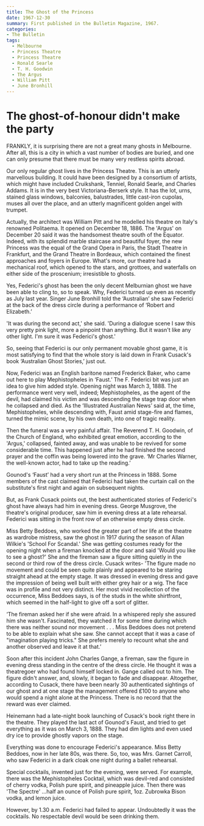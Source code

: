 ```yaml
---
title: The Ghost of the Princess 
date: 1967-12-30
summary: First published in the Bulletin Magazine, 1967.
categories:
- The Bulletin
tags:
  - Melbourne
  - Princess Theatre
  - Princess Theatre
  - Ronald Searle
  - T. H. Goodwin
  - The Argus
  - William Pitt
  - June Bronhill
---  
```


# The ghost-of-honour didn't make the party

FRANKLY, it is surprising there are not a great many ghosts in Melbourne.  After all, this is a city in which a vast number of bodies are buried, and one can only presume that there must be many very restless spirits abroad.

Our only regular ghost lives in the Princess Theatre.  This is an utterly marvellous building.  It could have been designed by a consortium of artists, which might have included Cruikshank, Tenniel, Ronald Searle, and Charles Addams.  It is in the very best Victoriana-Berserk style.  It has the lot, urns, stained glass windows, balconies, balustrades, little cast-iron cupolas, muses all over the place, and an utterly magnificent golden angel with trumpet.

Actually, the architect was William Pitt and he modelled his theatre on Italy's renowned Politaema.  It opened on December 18, 1886.  The 'Argus' on December 20 said it was the handsomest theatre south of the Equator.  Indeed, with its splendid marble staircase and beautiful foyer, the new Princess was the equal of the Grand Opera in Paris, the Stadt Theatre in Frankfurt, and the Grand Theatre in Bordeaux, which contained the finest approaches and foyers in Europe.  What's more, our theatre had a mechanical roof, which opened to the stars, and grottoes, and waterfalls on either side of the proscenium; irresistible to ghosts.

Yes, Federici's ghost has been the only decent Melburnian ghost we have been able to cling to, so to speak.  Why, Federici turned up even as recently as July last year. Singer  June Bronhill told the ‘Australian’ she saw Federici at the back of the dress circle during a performance of ‘Robert and Elizabeth.’

'It was during the second act,' she said.  'During a dialogue scene I saw this very pretty pink light, more a pinpoint than anything.  But it wasn't like any other light.  I'm sure it was Federici's ghost.'

So, seeing that Federici is our only permanent movable ghost game, it is most satisfying to find that the whole story is laid down in Frank Cusack's book ‘Australian Ghost Stories,’ just out.

Now, Federici was an English baritone named Frederick Baker, who came out here to play Mephistopheles in ‘Faust.’ The F. Federici bit was just an idea to give him added style.  Opening night was March 3, 1888.  The performance went very well, indeed; Mephistopheles, as the agent of the devil, had claimed his victim and was descending the stage trap door when he collapsed and died.  As the ‘Illustrated Australian News’ said at, the time, Mephistopheles, while descending with, Faust amid stage-fire and flames, turned the mimic scene, by his own death, into one of tragic reality.

Then the funeral was a very painful affair.  The Reverend T. H. Goodwin, of the Church of England, who exhibited great emotion, according to the 'Argus,' collapsed, fainted away, and was unable to be revived for some considerable time.  This happened just after he had finished the second prayer and the coffin was being lowered into the grave.  ‘Mr Charles Warner, the well-known actor, had to take up the reading.’ 

Gounod's ‘Faust’ had a very short run at the Princess in 1888.  Some members of the cast claimed that Federici had taken the curtain call on the substitute's first night and again on subsequent nights. 

But, as Frank Cusack points out, the best authenticated stories of Federici's ghost have always had him in evening dress.  George Musgrove, the theatre's original producer, saw him in evening dress at a late rehearsal.  Federici was sitting in the front row of an otherwise empty dress circle.

Miss Betty Beddoes, who worked the greater part of her life at the theatre as wardrobe mistress, saw the ghost in 1917 during the season of Allan Wilkie's 'School For Scandal.' She was getting costumes ready for the opening night when a fireman knocked at the door and said 'Would you like to see a ghost?' She and the fireman saw a figure sitting quietly in the second or third row of the dress circle.  Cusack writes- 'The figure made no movement and could be seen quite plainly and appeared to be staring straight ahead at the empty stage.  It was dressed in evening dress and gave the impression of being well built with either grey hair or a wig.  The face was in profile and not very distinct.  Her most vivid recollection of the occurrence, Miss Beddoes says, is of the studs in the white shirtfront, which seemed in the half-light to give off a sort of glitter.

‘The fireman asked her if she were afraid.  In a whispered reply she assured him she wasn't.  Fascinated, they watched it for some time during which there was neither sound nor movement . . . Miss Beddoes does not pretend to be able to explain what she saw.  She cannot accept that it was a case of "imagination playing tricks." She prefers merely to recount what she and another observed and leave it at that.’

Soon after this incident John Charles Gange, a fireman, saw the figure in evening dress standing in the centre of the dress circle. He thought it was a theatregoer who had found himself locked in.  Gange called out to him. The figure didn't answer, and, slowly, it began to fade and disappear. Altogether, according to Cusack, there have been nearly 30 authenticated sightings of our ghost and at one stage the management offered ₤100 to anyone who would spend a night alone at the Princess.  There is no record that the reward was ever claimed.

Heinemann had a late-night book launching of Cusack's book right there in the theatre. They played the last act of Gounod's Faust, and tried to get everything as it was on March 3, 1888.  They had dim lights and even used dry ice to provide ghostly vapors on the stage.

Everything was done to encourage Federici's appearance.  Miss Betty Beddoes, now in her late 80s, was there.  So, too, was Mrs. Garnet Carroll, who saw Federici in a dark cloak one night during a ballet rehearsal.

Special cocktails, invented just for the evening, were served.  For example, there was the Mephistopheles Cocktail, which was devil-red and consisted of cherry vodka, Polish pure spirit, and pineapple juice.  Then there was 'The Spectre' …half an ounce of Polish pure spirit, 1oz.  Zubrowka Bison vodka, and lemon juice.

However, by 1.30 a.m. Federici had failed to appear.  Undoubtedly it was the cocktails. No respectable devil would be seen drinking them.